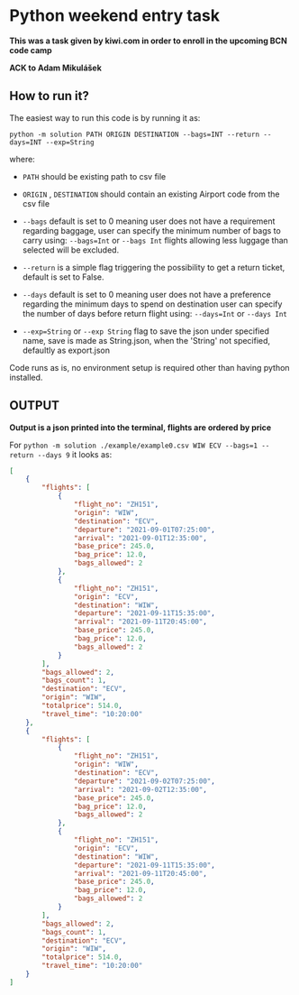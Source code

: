 # Python weekend entry task

**This was a task given by kiwi.com in order to enroll in the upcoming BCN code camp**

**ACK to Adam Mikulášek**

## How to run it?
The easiest way to run this code is by running it as:

`python -m solution PATH ORIGIN DESTINATION --bags=INT --return --days=INT --exp=String`

where:

- `PATH` should be existing path to csv file
- `ORIGIN` , `DESTINATION` should contain an existing Airport code from the csv file

- `--bags` default is set to 0 meaning user does not have a requirement regarding baggage,
user can specify the minimum number of bags to carry using:
`--bags=Int` or `--bags Int` flights allowing less luggage than selected will be excluded.

- `--return` is a simple flag triggering the possibility to get a return ticket, default is set to False. 

- `--days` default is set to 0 meaning user does not have a preference regarding the minimum days to spend on destination
user can specify the number of days before return flight using:
`--days=Int` or `--days Int`

- `--exp=String` or `--exp String` flag to save the json under specified name, save is made as String.json, when the 'String' not specified, defaultly as export.json

Code runs as is, no environment setup is required other than having python installed.

## OUTPUT

**Output is a json printed into the terminal, flights are ordered by price**

For `python -m solution ./example/example0.csv WIW ECV --bags=1 --return --days 9` it looks as:


```json
[
    {
        "flights": [
            {
                "flight_no": "ZH151",
                "origin": "WIW",
                "destination": "ECV",
                "departure": "2021-09-01T07:25:00",
                "arrival": "2021-09-01T12:35:00",
                "base_price": 245.0,
                "bag_price": 12.0,
                "bags_allowed": 2
            },
            {
                "flight_no": "ZH151",
                "origin": "ECV",
                "destination": "WIW",
                "departure": "2021-09-11T15:35:00",
                "arrival": "2021-09-11T20:45:00",
                "base_price": 245.0,
                "bag_price": 12.0,
                "bags_allowed": 2
            }
        ],
        "bags_allowed": 2,
        "bags_count": 1,
        "destination": "ECV",
        "origin": "WIW",
        "totalprice": 514.0,
        "travel_time": "10:20:00"
    },
    {
        "flights": [
            {
                "flight_no": "ZH151",
                "origin": "WIW",
                "destination": "ECV",
                "departure": "2021-09-02T07:25:00",
                "arrival": "2021-09-02T12:35:00",
                "base_price": 245.0,
                "bag_price": 12.0,
                "bags_allowed": 2
            },
            {
                "flight_no": "ZH151",
                "origin": "ECV",
                "destination": "WIW",
                "departure": "2021-09-11T15:35:00",
                "arrival": "2021-09-11T20:45:00",
                "base_price": 245.0,
                "bag_price": 12.0,
                "bags_allowed": 2
            }
        ],
        "bags_allowed": 2,
        "bags_count": 1,
        "destination": "ECV",
        "origin": "WIW",
        "totalprice": 514.0,
        "travel_time": "10:20:00"
    }
]
```
